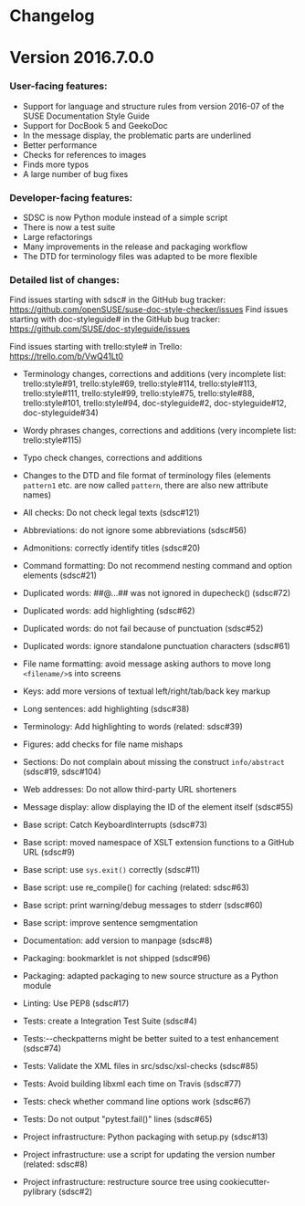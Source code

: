 # Changelog

# Version 2016.7.0.0

### User-facing features:
* Support for language and structure rules from version 2016-07 of the
  SUSE Documentation Style Guide
* Support for DocBook 5 and GeekoDoc
* In the message display, the problematic parts are underlined
* Better performance
* Checks for references to images
* Finds more typos
* A large number of bug fixes

### Developer-facing features:

* SDSC is now Python module instead of a simple script
* There is now a test suite
* Large refactorings
* Many improvements in the release and packaging workflow
* The DTD for terminology files was adapted to be more flexible

### Detailed list of changes:

Find issues starting with sdsc# in the GitHub bug tracker:
 https://github.com/openSUSE/suse-doc-style-checker/issues
Find issues starting with doc-styleguide# in the GitHub bug tracker:
 https://github.com/SUSE/doc-styleguide/issues

Find issues starting with trello:style# in Trello:
 https://trello.com/b/VwQ41Lt0

* Terminology changes, corrections and additions (very incomplete list:
  trello:style#91, trello:style#69, trello:style#114, trello:style#113,
  trello:style#111, trello:style#99, trello:style#75, trello:style#88,
  trello:style#101, trello:style#94, doc-styleguide#2, doc-styleguide#12,
  doc-styleguide#34)
* Wordy phrases changes, corrections and additions (very incomplete list:
  trello:style#115)
* Typo check changes, corrections and additions
* Changes to the DTD and file format of terminology files (elements
  `pattern1` etc. are now called `pattern`, there are also new attribute names)
* All checks: Do not check legal texts (sdsc#121)
* Abbreviations: do not ignore some abbreviations (sdsc#56)
* Admonitions: correctly identify titles (sdsc#20)
* Command formatting: Do not recommend nesting command and option elements (sdsc#21)
* Duplicated words: ##@...## was not ignored in dupecheck() (sdsc#72)
* Duplicated words: add highlighting (sdsc#62)
* Duplicated words: do not fail because of punctuation (sdsc#52)
* Duplicated words: ignore standalone punctuation characters (sdsc#61)
* File name formatting: avoid message asking authors to move long `<filename/>`s into screens
* Keys: add more versions of textual left/right/tab/back key markup
* Long sentences: add highlighting (sdsc#38)
* Terminology: Add highlighting to words (related: sdsc#39)
* Figures: add checks for file name mishaps
* Sections: Do not complain about missing the construct `info/abstract` (sdsc#19, sdsc#104)
* Web addresses: Do not allow third-party URL shorteners

* Message display: allow displaying the ID of the element itself (sdsc#55)
* Base script: Catch KeyboardInterrupts (sdsc#73)
* Base script: moved namespace of XSLT extension functions to a GitHub URL (sdsc#9)
* Base script: use `sys.exit()` correctly (sdsc#11)
* Base script: use re_compile() for caching (related: sdsc#63)
* Base script: print warning/debug messages to stderr (sdsc#60)
* Base script: improve sentence semgmentation

* Documentation: add version to manpage (sdsc#8)

* Packaging: bookmarklet is not shipped (sdsc#96)
* Packaging: adapted packaging to new source structure as a Python module

* Linting: Use PEP8 (sdsc#17)
* Tests: create a Integration Test Suite (sdsc#4)
* Tests:--checkpatterns might be better suited to a test enhancement (sdsc#74)
* Tests: Validate the XML files in src/sdsc/xsl-checks (sdsc#85)
* Tests: Avoid building libxml each time on Travis (sdsc#77)
* Tests: check whether command line options work (sdsc#67)
* Tests: Do not output "pytest.fail()" lines (sdsc#65)
* Project infrastructure: Python packaging with setup.py (sdsc#13)
* Project infrastructure: use a script for updating the version number (related: sdsc#8)
* Project infrastructure: restructure source tree using cookiecutter-pylibrary (sdsc#2)

